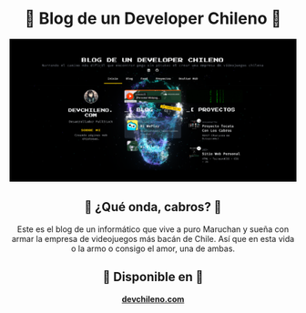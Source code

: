 <div align="center">

# 🚀 Blog de un Developer Chileno 🚀

![Screenshot del Blog](./screenshot.png)

## 💫 ¿Qué onda, cabros? 💫

Este es el blog de un informático que vive a puro Maruchan y sueña con armar la empresa de videojuegos más bacán de Chile. Así que en esta vida o la armo o consigo el amor, una de ambas.

## 🛐 Disponible en 🛐

**[devchileno.com](https://devchileno.com)**

</div>